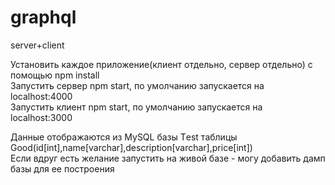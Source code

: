 # graphql
server+client

Установить каждое приложение(клиент отдельно, сервер отдельно)  с помощью npm install<br>
Запустить сервер npm start, по умолчанию запускается на localhost:4000<br>
Запустить клиент npm start, по умолчанию запускается на localhost:3000

Данные отображаются из MySQL базы Тest таблицы Good(id[int],name[varchar],description[varchar],price[int])<br>
Если вдруг есть желание запустить на живой базе - могу добавить дамп базы для ее построения
